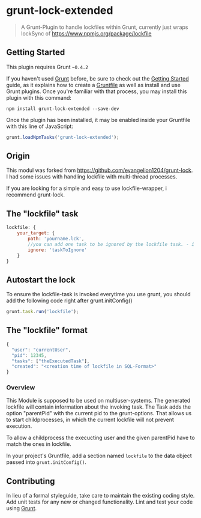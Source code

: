 # grunt-lock-extended

> A Grunt-Plugin to handle lockfiles within Grunt, currently just wraps lockSync of https://www.npmjs.org/package/lockfile

## Getting Started
This plugin requires Grunt `~0.4.2`

If you haven't used [Grunt](http://gruntjs.com/) before, be sure to check out the [Getting Started](http://gruntjs.com/getting-started) guide, as it explains how to create a [Gruntfile](http://gruntjs.com/sample-gruntfile) as well as install and use Grunt plugins. Once you're familiar with that process, you may install this plugin with this command:

```shell
npm install grunt-lock-extended --save-dev
```

Once the plugin has been installed, it may be enabled inside your Gruntfile with this line of JavaScript:

```js
grunt.loadNpmTasks('grunt-lock-extended');
```

## Origin
This modul was forked from https://github.com/evangelion1204/grunt-lock. 
I had some issues with handling lockfile with multi-thread processes.

If you are looking for a simple and easy to use lockfile-wrapper, i recommend grunt-lock.


## The "lockfile" task
```js
lockfile: {
    your_target: {
        path: 'yourname.lck',
        //you can add one task to be ignored by the lockfile task. - i use it for an unlock task with email-reporting
        ignore: 'taskToIgnore'
    }
}
```

## Autostart the lock
To ensure the lockfile-task is invoked everytime you use grunt, you should add the following code right after grunt.initConfig()
```js
grunt.task.run('lockfile');
```

## The "lockfile" format
```js
{
  "user": "currentUser",
  "pid": 12345,
  "tasks": ["theExecutedTask"],
  "created": "<creation time of lockfile in SQL-Format>"
}
```

### Overview
This Module is supposed to be used on multiuser-systems.
The generated lockfile will contain information about the invoking task.
The Task adds the option "parentPid" with the current pid to the grunt-options. That allows us to start 
childprocesses, in which the current lockfile will not prevent execution.

To allow a childprocess the execucting user and the given parentPid have to match the ones in lockfile.

In your project's Gruntfile, add a section named `lockfile` to the data object passed into `grunt.initConfig()`.

## Contributing
In lieu of a formal styleguide, take care to maintain the existing coding style. Add unit tests for any new or changed functionality. Lint and test your code using [Grunt](http://gruntjs.com/).
